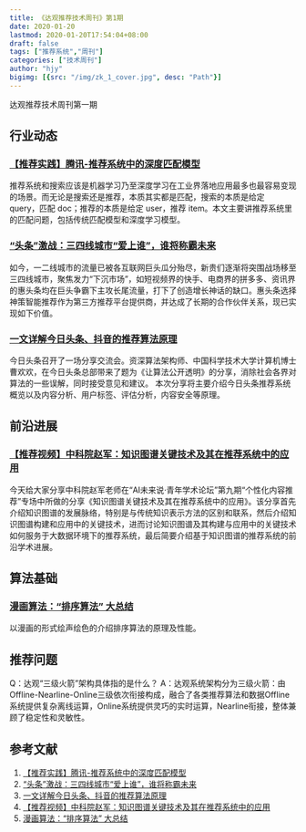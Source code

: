 ```yaml
---
title: 《达观推荐技术周刊》第1期
date: 2020-01-20
lastmod: 2020-01-20T17:54:04+08:00
draft: false
tags: ["推荐系统","周刊"]
categories: ["技术周刊"]
author: "hjy"
bigimg: [{src: "/img/zk_1_cover.jpg", desc: "Path"}]
---
```


达观推荐技术周刊第一期
<!--more-->

## 行业动态

###  [【推荐实践】腾讯-推荐系统中的深度匹配模型][tencent_deep_model]
推荐系统和搜索应该是机器学习乃至深度学习在工业界落地应用最多也最容易变现的场景。而无论是搜索还是推荐，本质其实都是匹配，搜索的本质是给定 query，匹配 doc；推荐的本质是给定 user，推荐 item。本文主要讲推荐系统里的匹配问题，包括传统匹配模型和深度学习模型。

### [“头条”激战：三四线城市“爱上谁”，谁将称霸未来][sensorss_toutiao]
如今，一二线城市的流量已被各互联网巨头瓜分殆尽，新贵们逐渐将突围战场移至三四线城市，聚焦发力“下沉市场”，如短视频界的快手、电商界的拼多多、资讯界的惠头条均在巨头争霸下主攻长尾流量，打下了创造增长神话的缺口。惠头条选择神策智能推荐作为第三方推荐平台提供商，并达成了长期的合作伙伴关系，现已实现如下价值。

### [一文详解今日头条、抖音的推荐算法原理][bytedance_toutiao]
今日头条召开了一场分享交流会。资深算法架构师、中国科学技术大学计算机博士曹欢欢，在今日头条总部带来了题为《让算法公开透明》的分享，消除社会各界对算法的一些误解，同时接受意见和建议。
本次分享将主要介绍今日头条推荐系统概览以及内容分析、用户标签、评估分析，内容安全等原理。


## 前沿进展
### [【推荐视频】中科院赵军：知识图谱关键技术及其在推荐系统中的应用][cas_kg_application]
今天给大家分享中科院赵军老师在“AI未来说·青年学术论坛”第九期“个性化内容推荐”专场中所做的分享《知识图谱关键技术及其在推荐系统中的应用》。该分享首先介绍知识图谱的发展脉络，特别是与传统知识表示方法的区别和联系，然后介绍知识图谱构建和应用中的关键技术，进而讨论知识图谱及其构建与应用中的关键技术如何服务于大数据环境下的推荐系统，最后简要介绍基于知识图谱的推荐系统的前沿学术进展。

## 算法基础
### [漫画算法：“排序算法” 大总结][alg_sort]
以漫画的形式绘声绘色的介绍排序算法的原理及性能。

## 推荐问题
Q：达观“三级火箭”架构具体指的是什么？
A：达观系统架构分为三级火箭：由Offline-Nearline-Online三级依次衔接构成，融合了各类推荐算法和数据Offline系统提供复杂离线运算，Online系统提供灵巧的实时运算，Nearline衔接，整体兼顾了稳定性和灵敏性。

## 参考文献
1. [【推荐实践】腾讯-推荐系统中的深度匹配模型][tencent_deep_model]
2. [“头条”激战：三四线城市“爱上谁”，谁将称霸未来][sensorss_toutiao]
3. [一文详解今日头条、抖音的推荐算法原理][bytedance_toutiao]
4. [【推荐视频】中科院赵军：知识图谱关键技术及其在推荐系统中的应用][cas_kg_application]
5. [漫画算法：“排序算法” 大总结][alg_sort]



[tencent_deep_model]: https://mp.weixin.qq.com/s/gO5BmOtWolQSqUeC6mGuNQ
[sensorss_toutiao]: https://mp.weixin.qq.com/s/G_2A0AtRGYO5ljXLhWUNZQ
[bytedance_toutiao]: https://mp.weixin.qq.com/s/T6Ub_1BD5ZUFT7wHJbyp4g
[cas_kg_application]:
https://mp.weixin.qq.com/s/4oCd4tGuxnaHRaqyJBoPyA
[alg_sort]: https://mp.weixin.qq.com/s/Hc4W13WYu63R473oluXZRQ




